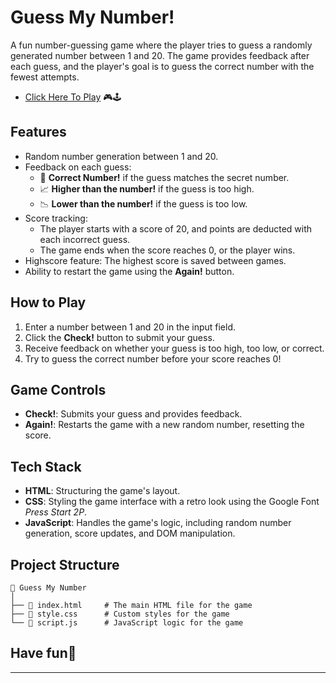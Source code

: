 # Guess My Number!

A fun number-guessing game where the player tries to guess a randomly generated number between 1 and 20. The game provides feedback after each guess, and the player's goal is to guess the correct number with the fewest attempts.

- [Click Here To Play](https://knilesh2212.github.io/Number-Guesser/) 🎮🕹️

## Features

- Random number generation between 1 and 20.
- Feedback on each guess:
  - 🎉 **Correct Number!** if the guess matches the secret number.
  - 📈 **Higher than the number!** if the guess is too high.
  - 📉 **Lower than the number!** if the guess is too low.
- Score tracking:
  - The player starts with a score of 20, and points are deducted with each incorrect guess.
  - The game ends when the score reaches 0, or the player wins.
- Highscore feature: The highest score is saved between games.
- Ability to restart the game using the **Again!** button.

## How to Play

1. Enter a number between 1 and 20 in the input field.
2. Click the **Check!** button to submit your guess.
3. Receive feedback on whether your guess is too high, too low, or correct.
4. Try to guess the correct number before your score reaches 0!

## Game Controls

- **Check!**: Submits your guess and provides feedback.
- **Again!**: Restarts the game with a new random number, resetting the score.

## Tech Stack

- **HTML**: Structuring the game's layout.
- **CSS**: Styling the game interface with a retro look using the Google Font *Press Start 2P*.
- **JavaScript**: Handles the game's logic, including random number generation, score updates, and DOM manipulation.

## Project Structure

```plaintext
📁 Guess My Number
│
├── 📄 index.html     # The main HTML file for the game
├── 📄 style.css      # Custom styles for the game
└── 📄 script.js      # JavaScript logic for the game
```

## Have fun️🎉

---

